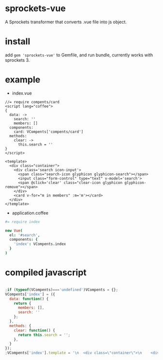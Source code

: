 # sprockets-vue
A Sprockets transformer that converts .vue file into js object.

# install
add `gem 'sprockets-vue'` to Gemfile, and run bundle, currently works with sprockets 3.
# example
* index.vue
```vue
//= require compents/card
<script lang="coffee">
{
  data: ->
    search: ''
    members: []
  components:
    card: VCompents['compents/card']
  methods:
    clear: ->
      this.search = ''
}
</script>

<template>
  <div class="container">
    <div class='search icon-input'>
      <span class="search-icon glyphicon glyphicon-search"></span>
      <input class="form-control" type="text" v-model='search'>
      <span @click='clear' class="clear-icon glyphicon glyphicon-remove"></span>
    </div>
    <card v-for="m in members" :m='m'></card>
  </div>
</template>
```

* application.coffee

```coffee
#= require index

new Vue(
  el: '#search',
  components: {
    'index': VCompents.index
  }
)
```

# compiled javascript

```javascript

;if (typeof(VCompents)==='undefined')VCompents = {};
VCompents['index'] = ({
  data: function() {
    return {
      members: [],
      search: ''
    };
  },
  methods: {
    clear: function() {
      return this.search = '';
    },
  }
});
;VCompents['index'].template = '\n  <div class=\"container\">\n    <div class=\'search icon-input\'>\n      <span class=\"search-icon glyphicon glyphicon-search\"><\/span>\n      <input class=\"form-control\" type=\"text\" v-model=\'search\'>\n      <span @click=\'clear\' class=\"clear-icon glyphicon glyphicon-remove\"><\/span>\n    <\/div>\n    <card v-for=\"m in members\" :m=\'m\'><\/card>\n  <\/div>\n';
```
